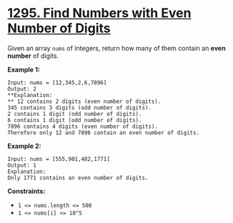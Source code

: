 # [1295. Find Numbers with Even Number of Digits](https://leetcode.com/problems/find-numbers-with-even-number-of-digits/)

Given an array `nums` of integers, return how many of them contain an **even number**  of digits.

**Example 1:** 

```
Input: nums = [12,345,2,6,7896]
Output: 2
**Explanation: 
** 12 contains 2 digits (even number of digits).
345 contains 3 digits (odd number of digits).
2 contains 1 digit (odd number of digits).
6 contains 1 digit (odd number of digits).
7896 contains 4 digits (even number of digits).
Therefore only 12 and 7896 contain an even number of digits.
```

**Example 2:** 

```
Input: nums = [555,901,482,1771]
Output: 1 
Explanation: 
Only 1771 contains an even number of digits.
```

**Constraints:** 

- `1 <= nums.length <= 500`
- `1 <= nums[i] <= 10^5`